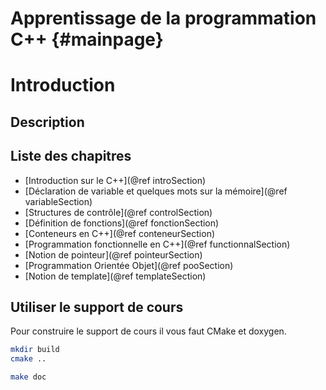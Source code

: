 Apprentissage de la programmation C++     {#mainpage}
=====================================

# Introduction 

## Description 


## Liste des chapitres 
* [Introduction sur le C++](@ref introSection)
* [Déclaration de variable et quelques mots sur la mémoire](@ref variableSection)
* [Structures de contrôle](@ref controlSection)
* [Définition de fonctions](@ref fonctionSection) 
* [Conteneurs en C++](@ref conteneurSection)
* [Programmation fonctionnelle en C++](@ref functionnalSection)
* [Notion de pointeur](@ref pointeurSection)
* [Programmation Orientée Objet](@ref pooSection)
* [Notion de template](@ref templateSection)


## Utiliser le support de cours 

Pour construire le support de cours il vous faut CMake et doxygen.

```bash 
mkdir build 
cmake .. 
```

```bash 
make doc 
```



